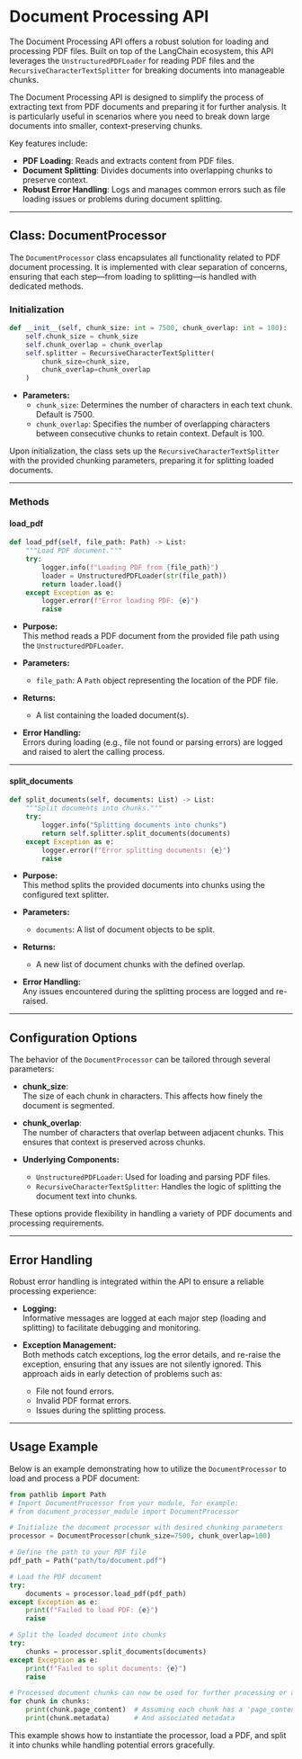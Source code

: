 # Document Processing API 

The Document Processing API offers a robust solution for loading and processing PDF files. Built on top of the LangChain ecosystem, this API leverages the `UnstructuredPDFLoader` for reading PDF files and the `RecursiveCharacterTextSplitter` for breaking documents into manageable chunks.

The Document Processing API is designed to simplify the process of extracting text from PDF documents and preparing it for further analysis. It is particularly useful in scenarios where you need to break down large documents into smaller, context-preserving chunks.

Key features include:

- **PDF Loading**: Reads and extracts content from PDF files.
- **Document Splitting**: Divides documents into overlapping chunks to preserve context.
- **Robust Error Handling**: Logs and manages common errors such as file loading issues or problems during document splitting.

---

## Class: DocumentProcessor

The `DocumentProcessor` class encapsulates all functionality related to PDF document processing. It is implemented with clear separation of concerns, ensuring that each step—from loading to splitting—is handled with dedicated methods.

### Initialization

```python
def __init__(self, chunk_size: int = 7500, chunk_overlap: int = 100):
    self.chunk_size = chunk_size
    self.chunk_overlap = chunk_overlap
    self.splitter = RecursiveCharacterTextSplitter(
        chunk_size=chunk_size,
        chunk_overlap=chunk_overlap
    )
```

- **Parameters:**
  - `chunk_size`: Determines the number of characters in each text chunk. Default is 7500.
  - `chunk_overlap`: Specifies the number of overlapping characters between consecutive chunks to retain context. Default is 100.

Upon initialization, the class sets up the `RecursiveCharacterTextSplitter` with the provided chunking parameters, preparing it for splitting loaded documents.

---

### Methods

#### load_pdf

```python
def load_pdf(self, file_path: Path) -> List:
    """Load PDF document."""
    try:
        logger.info(f"Loading PDF from {file_path}")
        loader = UnstructuredPDFLoader(str(file_path))
        return loader.load()
    except Exception as e:
        logger.error(f"Error loading PDF: {e}")
        raise
```

- **Purpose:**  
  This method reads a PDF document from the provided file path using the `UnstructuredPDFLoader`.

- **Parameters:**
  - `file_path`: A `Path` object representing the location of the PDF file.

- **Returns:**
  - A list containing the loaded document(s).

- **Error Handling:**  
  Errors during loading (e.g., file not found or parsing errors) are logged and raised to alert the calling process.

---

#### split_documents

```python
def split_documents(self, documents: List) -> List:
    """Split documents into chunks."""
    try:
        logger.info("Splitting documents into chunks")
        return self.splitter.split_documents(documents)
    except Exception as e:
        logger.error(f"Error splitting documents: {e}")
        raise
```

- **Purpose:**  
  This method splits the provided documents into chunks using the configured text splitter.

- **Parameters:**
  - `documents`: A list of document objects to be split.

- **Returns:**
  - A new list of document chunks with the defined overlap.

- **Error Handling:**  
  Any issues encountered during the splitting process are logged and re-raised.

---

## Configuration Options

The behavior of the `DocumentProcessor` can be tailored through several parameters:

- **chunk_size**:  
  The size of each chunk in characters. This affects how finely the document is segmented.

- **chunk_overlap**:  
  The number of characters that overlap between adjacent chunks. This ensures that context is preserved across chunks.

- **Underlying Components:**  
  - `UnstructuredPDFLoader`: Used for loading and parsing PDF files.
  - `RecursiveCharacterTextSplitter`: Handles the logic of splitting the document text into chunks.

These options provide flexibility in handling a variety of PDF documents and processing requirements.

---

## Error Handling

Robust error handling is integrated within the API to ensure a reliable processing experience:

- **Logging:**  
  Informative messages are logged at each major step (loading and splitting) to facilitate debugging and monitoring.

- **Exception Management:**  
  Both methods catch exceptions, log the error details, and re-raise the exception, ensuring that any issues are not silently ignored. This approach aids in early detection of problems such as:
  - File not found errors.
  - Invalid PDF format errors.
  - Issues during the splitting process.

---

## Usage Example

Below is an example demonstrating how to utilize the `DocumentProcessor` to load and process a PDF document:

```python
from pathlib import Path
# Import DocumentProcessor from your module, for example:
# from document_processor_module import DocumentProcessor

# Initialize the document processor with desired chunking parameters
processor = DocumentProcessor(chunk_size=7500, chunk_overlap=100)

# Define the path to your PDF file
pdf_path = Path("path/to/document.pdf")

# Load the PDF document
try:
    documents = processor.load_pdf(pdf_path)
except Exception as e:
    print(f"Failed to load PDF: {e}")
    raise

# Split the loaded document into chunks
try:
    chunks = processor.split_documents(documents)
except Exception as e:
    print(f"Failed to split documents: {e}")
    raise

# Processed document chunks can now be used for further processing or analysis
for chunk in chunks:
    print(chunk.page_content)  # Assuming each chunk has a 'page_content' attribute
    print(chunk.metadata)      # And associated metadata
```

This example shows how to instantiate the processor, load a PDF, and split it into chunks while handling potential errors gracefully.
